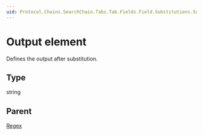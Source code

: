 ```yaml
---
uid: Protocol.Chains.SearchChain.Tabs.Tab.Fields.Field.Substitutions.Substitution.Regex.Output
---
```


# Output element

Defines the output after substitution.

## Type

string

## Parent

[Regex](xref:Protocol.Chains.SearchChain.Tabs.Tab.Fields.Field.Substitutions.Substitution.Regex)
